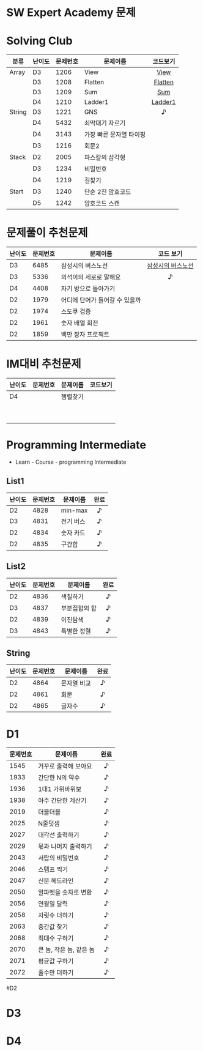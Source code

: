 # SW Expert Academy 문제



# Solving Club

| 분류   | 난이도 | 문제번호 | 문제이름                |                           코드보기                           |
| ------ | ------ | -------- | ----------------------- | :----------------------------------------------------------: |
| Array  | D3     | 1206     | View                    | [View](https://github.com/YunyLee/SWEA/blob/main/Solving%20Club/swea_1206_View.py) |
|        | D3     | 1208     | Flatten                 | [Flatten](https://github.com/YunyLee/SWEA/blob/main/Solving%20Club/swea_1208_Flatten.py) |
|        | D3     | 1209     | Sum                     | [Sum](https://github.com/YunyLee/SWEA/blob/main/Solving%20Club/swea_1209_sum.py) |
|        | D4     | 1210     | Ladder1                 | [Ladder1](https://github.com/YunyLee/SWEA/blob/main/Solving%20Club/ladder1_%ED%95%9C%EB%B2%88%EB%8D%94.py) |
| String | D3     | 1221     | GNS                     |                              ♪                               |
|        | D4     | 5432     | 쇠막대기 자르기         |                                                              |
|        | D4     | 3143     | 가장 빠른 문자열 타이핑 |                                                              |
|        | D3     | 1216     | 회문2                   |                                                              |
| Stack  | D2     | 2005     | 파스칼의 삼각형         |                                                              |
|        | D3     | 1234     | 비밀번호                |                                                              |
|        | D4     | 1219     | 길찾기                  |                                                              |
| Start  | D3     | 1240     | 단순 2진 암호코드       |                                                              |
|        | D5     | 1242     | 암호코드 스캔           |                                                              |



# 문제풀이 추천문제

| 난이도 | 문제번호 | 문제이름                       |                          코드 보기                           |
| ------ | -------- | ------------------------------ | :----------------------------------------------------------: |
| D3     | 6485     | 삼성시의 버스노선              | [삼성시의 버스노선](https://github.com/YunyLee/SWEA/blob/main/IM%EB%8C%80%EB%B9%84_%EB%AC%B8%EC%A0%9C%ED%92%80%EC%9D%B4/IM%EC%B6%94%EC%B2%9C%EB%AC%B8%EC%A0%9C3/6485_%EC%82%BC%EC%84%B1%EC%8B%9C%EC%9D%98%EB%B2%84%EC%8A%A4%EB%85%B8%EC%84%A0_3%EB%B2%88%EC%A7%B8%EC%8B%9C%EB%8F%84.py) |
| D3     | 5336     | 의석이의 세로로 말해요         |                              ♪                               |
| D4     | 4408     | 자기 방으로 돌아가기           |                                                              |
| D2     | 1979     | 어디에 단어가 들어갈 수 있을까 |                                                              |
| D2     | 1974     | 스도쿠 검증                    |                                                              |
| D2     | 1961     | 숫자 배열 회전                 |                                                              |
| D2     | 1859     | 백만 장자 프로젝트             |                                                              |



# IM대비 추천문제

| 난이도 | 문제번호 | 문제이름 | 코드보기 |
| ------ | -------- | -------- | :------: |
| D4     |          | 행렬찾기 |          |
|        |          |          |          |
|        |          |          |          |
|        |          |          |          |
|        |          |          |          |
|        |          |          |          |
|        |          |          |          |
|        |          |          |          |
|        |          |          |          |
|        |          |          |          |



# Programming Intermediate

- Learn - Course - programming Intermediate



## List1

| 난이도 | 문제번호 | 문제이름  | 완료 |
| ------ | -------- | --------- | :--: |
| D2     | 4828     | min-max   |  ♪   |
| D3     | 4831     | 전기 버스 |  ♪   |
| D2     | 4834     | 숫자 카드 |  ♪   |
| D2     | 4835     | 구간합    |  ♪   |



## List2

| 난이도 | 문제번호 | 문제이름      | 완료 |
| ------ | -------- | ------------- | :--: |
| D2     | 4836     | 색칠하기      |  ♪   |
| D3     | 4837     | 부분집합의 합 |  ♪   |
| D2     | 4839     | 이진탐색      |  ♪   |
| D3     | 4843     | 특별한 정렬   |  ♪   |



## String

| 난이도 | 문제번호 | 문제이름    | 완료 |
| ------ | -------- | ----------- | :--: |
| D2     | 4864     | 문자열 비교 |  ♪   |
| D2     | 4861     | 회문        |  ♪   |
| D2     | 4865     | 글자수      |  ♪   |



# D1

| 문제번호 | 문제이름                | 완료 |
| -------- | ----------------------- | :--: |
| 1545     | 거꾸로 출력해 보아요    |  ♪   |
| 1933     | 간단한 N의 약수         |  ♪   |
| 1936     | 1대1 가위바위보         |  ♪   |
| 1938     | 아주 간단한 계산기      |  ♪   |
| 2019     | 더블더블                |  ♪   |
| 2025     | N줄덧셈                 |  ♪   |
| 2027     | 대각선 출력하기         |  ♪   |
| 2029     | 몫과 나머지 출력하기    |  ♪   |
| 2043     | 서랍의 비밀번호         |  ♪   |
| 2046     | 스탬프 찍기             |  ♪   |
| 2047     | 신문 헤드라인           |  ♪   |
| 2050     | 알파벳을 숫자로 변환    |  ♪   |
| 2056     | 연월일 달력             |  ♪   |
| 2058     | 자릿수 더하기           |  ♪   |
| 2063     | 중간값 찾기             |  ♪   |
| 2068     | 최대수 구하기           |  ♪   |
| 2070     | 큰 놈, 작은 놈, 같은 놈 |  ♪   |
| 2071     | 평균값 구하기           |  ♪   |
| 2072     | 홀수만 더하기           |  ♪   |



#D2



# D3



# D4

